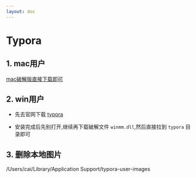 ```yaml
---
layout: doc
---
```


# Typora

## 1. mac用户

  [mac破解版直接下载即可](https://www.digit77.com/macapps/typora/)

## 2. win用户

  - 先去官网下载 [typora](https://typora.io/)

  - 安装完成后先别打开,继续再下载破解文件 `winmm.dll`,然后直接拉到 `typora` 目录即可

## 3. 删除本地图片

/Users/cai/Library/Application Support/typora-user-images